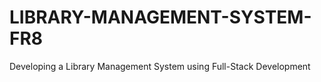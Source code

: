 # LIBRARY-MANAGEMENT-SYSTEM-FR8
Developing a Library Management System using Full-Stack Development 
